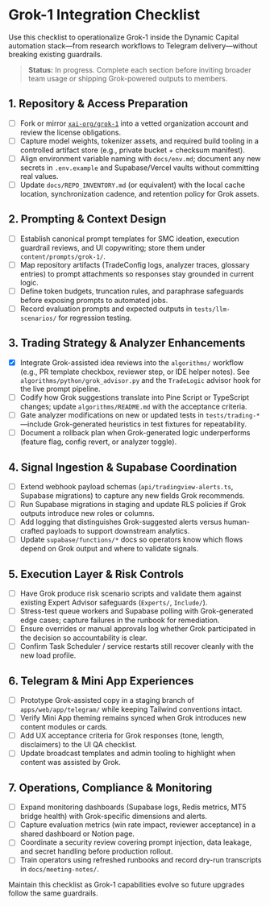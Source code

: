 # Grok-1 Integration Checklist

Use this checklist to operationalize Grok-1 inside the Dynamic Capital
automation stack—from research workflows to Telegram delivery—without breaking
existing guardrails.

> **Status:** In progress. Complete each section before inviting broader team
> usage or shipping Grok-powered outputs to members.

## 1. Repository & Access Preparation

- [ ] Fork or mirror [`xai-org/grok-1`](https://github.com/xai-org/grok-1) into
a vetted organization account and review the license obligations.
- [ ] Capture model weights, tokenizer assets, and required build tooling in a
controlled artifact store (e.g., private bucket + checksum manifest).
- [ ] Align environment variable naming with `docs/env.md`; document any new
secrets in `.env.example` and Supabase/Vercel vaults without committing real
values.
- [ ] Update `docs/REPO_INVENTORY.md` (or equivalent) with the local cache
location, synchronization cadence, and retention policy for Grok assets.

## 2. Prompting & Context Design

- [ ] Establish canonical prompt templates for SMC ideation, execution guardrail
reviews, and UI copywriting; store them under `content/prompts/grok-1/`.
- [ ] Map repository artifacts (TradeConfig logs, analyzer traces, glossary
entries) to prompt attachments so responses stay grounded in current logic.
- [ ] Define token budgets, truncation rules, and paraphrase safeguards before
exposing prompts to automated jobs.
- [ ] Record evaluation prompts and expected outputs in `tests/llm-scenarios/`
for regression testing.

## 3. Trading Strategy & Analyzer Enhancements

- [x] Integrate Grok-assisted idea reviews into the `algorithms/` workflow
  (e.g., PR template checkbox, reviewer step, or IDE helper notes). See
  `algorithms/python/grok_advisor.py` and the `TradeLogic` advisor hook for the
  live prompt pipeline.
- [ ] Codify how Grok suggestions translate into Pine Script or TypeScript
changes; update `algorithms/README.md` with the acceptance criteria.
- [ ] Gate analyzer modifications on new or updated tests in
`tests/trading-*`—include Grok-generated heuristics in test fixtures for
repeatability.
- [ ] Document a rollback plan when Grok-generated logic underperforms (feature
flag, config revert, or analyzer toggle).

## 4. Signal Ingestion & Supabase Coordination

- [ ] Extend webhook payload schemas (`api/tradingview-alerts.ts`, Supabase
migrations) to capture any new fields Grok recommends.
- [ ] Run Supabase migrations in staging and update RLS policies if Grok outputs
introduce new roles or columns.
- [ ] Add logging that distinguishes Grok-suggested alerts versus human-crafted
payloads to support downstream analytics.
- [ ] Update `supabase/functions/*` docs so operators know which flows depend on
Grok output and where to validate signals.

## 5. Execution Layer & Risk Controls

- [ ] Have Grok produce risk scenario scripts and validate them against existing
Expert Advisor safeguards (`Experts/`, `Include/`).
- [ ] Stress-test queue workers and Supabase polling with Grok-generated edge
cases; capture failures in the runbook for remediation.
- [ ] Ensure overrides or manual approvals log whether Grok participated in the
decision so accountability is clear.
- [ ] Confirm Task Scheduler / service restarts still recover cleanly with the
new load profile.

## 6. Telegram & Mini App Experiences

- [ ] Prototype Grok-assisted copy in a staging branch of
`apps/web/app/telegram/` while keeping Tailwind conventions intact.
- [ ] Verify Mini App theming remains synced when Grok introduces new content
modules or cards.
- [ ] Add UX acceptance criteria for Grok responses (tone, length, disclaimers)
to the UI QA checklist.
- [ ] Update broadcast templates and admin tooling to highlight when content was
assisted by Grok.

## 7. Operations, Compliance & Monitoring

- [ ] Expand monitoring dashboards (Supabase logs, Redis metrics, MT5 bridge
health) with Grok-specific dimensions and alerts.
- [ ] Capture evaluation metrics (win rate impact, reviewer acceptance) in a
shared dashboard or Notion page.
- [ ] Coordinate a security review covering prompt injection, data leakage, and
secret handling before production rollout.
- [ ] Train operators using refreshed runbooks and record dry-run transcripts in
`docs/meeting-notes/`.

Maintain this checklist as Grok-1 capabilities evolve so future upgrades follow
the same guardrails.
